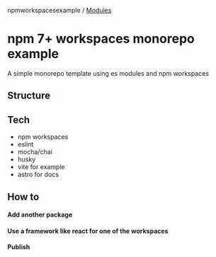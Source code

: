 npmworkspacesexample / [Modules](modules.md)

# npm 7+ workspaces monorepo example

A simple monorepo template using es modules and npm workspaces

## Structure

## Tech
 * npm workspaces
 * eslint
 * mocha/chai
 * husky
 * vite for example
 * astro for docs

## How to

#### Add another package

#### Use a framework like react for one of the workspaces

#### Publish
